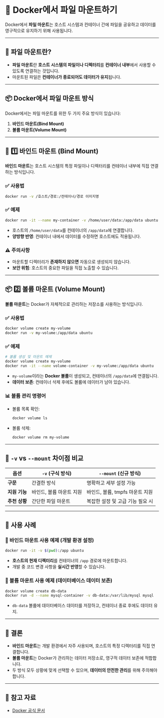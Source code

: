 
# 🐳 Docker에서 파일 마운트하기

Docker에서 **파일 마운트**는 호스트 시스템과 컨테이너 간에 파일을 공유하고 데이터를 영구적으로 유지하기 위해 사용됩니다.

---

## 📌 파일 마운트란?

- **파일 마운트**란 **호스트 시스템의 파일이나 디렉터리**를 **컨테이너 내부**에서 사용할 수 있도록 연결하는 것입니다.
- 마운트된 파일은 **컨테이너가 종료되어도 데이터가 유지**됩니다.

---

## 📦 Docker에서 파일 마운트 방식

Docker에서는 파일 마운트를 위한 두 가지 주요 방식이 있습니다:

1. **바인드 마운트(Bind Mount)**
2. **볼륨 마운트(Volume Mount)**

---

## 📂 1️⃣ 바인드 마운트 (Bind Mount)

**바인드 마운트**는 호스트 시스템의 특정 파일이나 디렉터리를 컨테이너 내부에 직접 연결하는 방식입니다.

### ✅ 사용법
```bash
docker run -v /호스트/경로:/컨테이너/경로 이미지명
```

### ✅ 예제
```bash
docker run -it --name my-container -v /home/user/data:/app/data ubuntu
```

- 호스트의 `/home/user/data`를 컨테이너의 `/app/data`에 연결합니다.
- **양방향 반영**: 컨테이너 내에서 데이터를 수정하면 호스트에도 적용됩니다.

### ⚠️ 주의사항
- 마운트할 디렉터리가 **존재하지 않으면** 자동으로 생성되지 않습니다.
- **보안 위험**: 호스트의 중요한 파일을 직접 노출할 수 있습니다.

---

## 📦 2️⃣ 볼륨 마운트 (Volume Mount)

**볼륨 마운트**는 Docker가 자체적으로 관리하는 저장소를 사용하는 방식입니다.

### ✅ 사용법
```bash
docker volume create my-volume
docker run -v my-volume:/app/data ubuntu
```

### ✅ 예제
```bash
# 볼륨 생성 및 마운트 예제
docker volume create my-volume
docker run -it --name volume-container -v my-volume:/app/data ubuntu
```

- `my-volume`이라는 **Docker 볼륨**이 생성되고, 컨테이너의 `/app/data`에 연결됩니다.
- **데이터 보존**: 컨테이너 삭제 후에도 볼륨에 데이터가 남아 있습니다.

### 📊 볼륨 관리 명령어
- 볼륨 목록 확인:
  ```bash
  docker volume ls
  ```
- 볼륨 삭제:
  ```bash
  docker volume rm my-volume
  ```

---

## 🔗 `-v` vs `--mount` 차이점 비교

| 옵션         | `-v` (구식 방식)                | `--mount` (신규 방식)             |
|--------------|--------------------------------|----------------------------------|
| **구문**      | 간결한 방식                     | 명확하고 세부 설정 가능          |
| **지원 기능** | 바인드, 볼륨 마운트 지원         | 바인드, 볼륨, tmpfs 마운트 지원  |
| **추천 상황** | 간단한 파일 마운트             | 복잡한 설정 및 고급 기능 필요 시 |

---

## 🚀 사용 사례

### 🎯 바인드 마운트 사용 예제 (개발 환경 설정)
```bash
docker run -it -v $(pwd):/app ubuntu
```
- **호스트의 현재 디렉터리**를 컨테이너의 `/app` 경로에 마운트합니다.
- 개발 중 코드 변경 사항을 **실시간 반영**할 수 있습니다.

### 🎯 볼륨 마운트 사용 예제 (데이터베이스 데이터 보존)
```bash
docker volume create db-data
docker run -d --name mysql-container -v db-data:/var/lib/mysql mysql
```
- `db-data` 볼륨에 데이터베이스 데이터를 저장하고, 컨테이너 종료 후에도 데이터 유지.

---

## 📌 결론

- **바인드 마운트**는 개발 환경에서 자주 사용되며, 호스트의 특정 디렉터리를 직접 연결합니다.
- **볼륨 마운트**는 Docker가 관리하는 데이터 저장소로, 영구적 데이터 보존에 적합합니다.
- 두 방식 모두 상황에 맞게 선택할 수 있으며, **데이터의 안전한 관리**를 위해 주의해야 합니다.

---

## 📖 참고 자료
- [Docker 공식 문서](https://docs.docker.com/)
